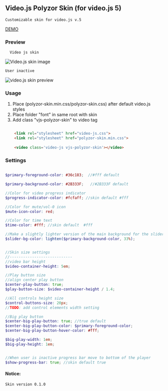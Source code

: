 ## Video.js Polyzor Skin (for video.js 5)
	Customizable skin for video.js v.5
[DEMO](http://codepen.io/enygmatik/pen/NGJWRY?editors=010)
### Preview
	  Video js skin
   ![Video.js skin image](http://s12.postimg.org/grhy59p4d/Screenshot_2015_11_17_16_19_53_copy.png)
   
    User inactive
   ![video.js skin preview](http://s12.postimg.org/hiaob1rhp/Screenshot_2015_11_17_16_20_15_copy.png)

### Usage
  1. Place (polyzor-skin.min.css/polyzor-skin.css) after default video.js styles
  2. Place folder "font" in same root with skin 
  3. Add class  "vjs-polyzor-skin" to video tag
```html

    <link rel="stylesheet" href="video-js.css">
    <link rel="stylesheet" href="polyzor-skin.min.css">
    
    <video class='video-js vjs-polyzor-skin'></video>

```

### Settings
```scss

$primary-foreground-color: #36c183;  //#fff default

$primary-background-color: #2B333F;   //#2B333F default

//Color for video progress indicator
$progress-indicator-color: #fcfaff; //skin default #fff

//Color for mute/vol-0 icon
$mute-icon-color: red;

//Color for time text
$time-color: #fff; //skin default  #fff

//Make a slightly lighter version of the main background for the slider background.
$slider-bg-color: lighten($primary-background-color, 33%);


//Skin size settings
//----------------------------
//video bar height
$video-container-height: 5em;

//Play button size
//align center play button
$center-play-button: true;
$play-button-size: $video-container-height / 1.4;

//All controls height size
$control-buttons-size: 20px;
//TODO: add control elements width setting

//Big play button
$center-big-play-button: true; //true default
$center-big-play-button-color: $primary-foreground-color;
$center-big-play-button-hover-color: #fff;

$big-play-width: 1em;
$big-play-height: 1em;


//When user is inactive progress bar move to bottom of the player
$show-progress-bar: true; //skin default true
```




#### Notice:
	Skin version 0.1.0
